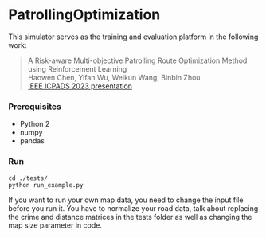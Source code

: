 # PatrollingOptimization

This simulator serves as the training and evaluation platform in the following work:


> A Risk-aware Multi-objective Patrolling Route Optimization Method using Reinforcement Learning </br>
> Haowen Chen, Yifan Wu, Weikun Wang, Binbin Zhou </br>
> [IEEE ICPADS 2023 presentation](https://arxiv.org/abs/1802.06444)

### Prerequisites

- Python 2
- numpy
- pandas

### Run

```
cd ./tests/
python run_example.py
```

If you want to run your own map data, you need to change the input file before you run it. You have to normalize your road data, talk about replacing the crime and distance matrices in the tests folder as well as changing the map size parameter in code.


